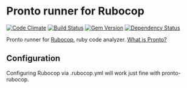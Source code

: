 # Pronto runner for Rubocop

[![Code Climate](https://codeclimate.com/github/mmozuras/pronto-rubocop.png)](https://codeclimate.com/github/mmozuras/pronto-rubocop)
[![Build Status](https://travis-ci.org/mmozuras/pronto-rubocop.png)](https://travis-ci.org/mmozuras/pronto-rubocop)
[![Gem Version](https://badge.fury.io/rb/pronto-rubocop.png)](http://badge.fury.io/rb/pronto-rubocop)
[![Dependency Status](https://gemnasium.com/mmozuras/pronto-rubocop.png)](https://gemnasium.com/mmozuras/pronto-rubocop)

Pronto runner for [Rubocop](https://github.com/bbatsov/rubocop), ruby code analyzer. [What is Pronto?](https://github.com/mmozuras/pronto)

## Configuration

Configuring Rubocop via .rubocop.yml will work just fine with pronto-rubocop.
